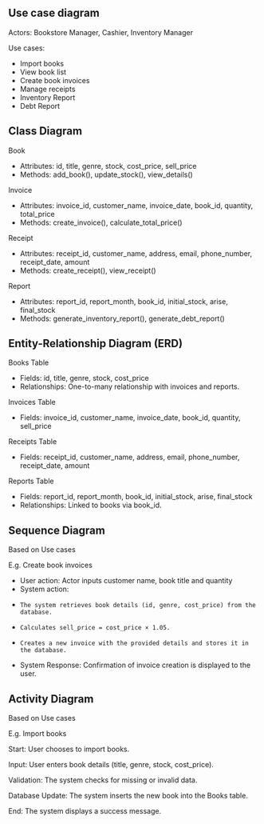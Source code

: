 Use case diagram
----
Actors: Bookstore Manager, Cashier, Inventory Manager

Use cases:
- Import books
- View book list
- Create book invoices
- Manage receipts
- Inventory Report
- Debt Report

Class Diagram
---
Book
- Attributes: id, title, genre, stock, cost_price, sell_price
- Methods: add_book(), update_stock(), view_details()

Invoice
- Attributes: invoice_id, customer_name, invoice_date, book_id, quantity, total_price
- Methods: create_invoice(), calculate_total_price()

Receipt
- Attributes: receipt_id, customer_name, address, email, phone_number, receipt_date, amount
- Methods: create_receipt(), view_receipt()

Report
- Attributes: report_id, report_month, book_id, initial_stock, arise, final_stock
- Methods: generate_inventory_report(), generate_debt_report()

Entity-Relationship Diagram (ERD)
---
Books Table
- Fields: id, title, genre, stock, cost_price
- Relationships: One-to-many relationship with invoices and reports.

Invoices Table
- Fields: invoice_id, customer_name, invoice_date, book_id, quantity, sell_price

Receipts Table
- Fields: receipt_id, customer_name, address, email, phone_number, receipt_date, amount

Reports Table
- Fields: report_id, report_month, book_id, initial_stock, arise, final_stock
- Relationships: Linked to books via book_id.

Sequence Diagram
---
Based on Use cases

E.g. Create book invoices
- User action: Actor inputs customer name, book title and quantity
- System action:
-     The system retrieves book details (id, genre, cost_price) from the database.
-     Calculates sell_price = cost_price × 1.05.
-     Creates a new invoice with the provided details and stores it in the database.
- System Response: Confirmation of invoice creation is displayed to the user.

Activity Diagram
---
Based on Use cases

E.g. Import books

Start: User chooses to import books.

Input: User enters book details (title, genre, stock, cost_price).

Validation: The system checks for missing or invalid data.

Database Update: The system inserts the new book into the Books table.

End: The system displays a success message.

